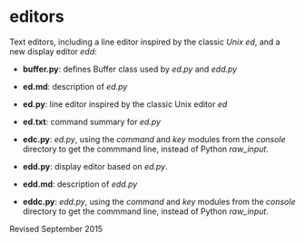 
editors
=======

Text editors, including a line editor inspired by the classic *Unix ed*, and a
    new display editor *edd*:

- **buffer.py**: defines Buffer class used by *ed.py* and *edd.py*

- **ed.md**: description of *ed.py*

- **ed.py**: line editor inspired by the classic Unix editor *ed*

- **ed.txt**: command summary for *ed.py*

- **edc.py**: *ed.py*, using the *command* and *key* modules from
    the *console* directory to get the commmand line, instead of Python
    *raw_input*.

- **edd.py**: display editor based on *ed.py*.

- **edd.md**: description of *edd.py*

- **eddc.py**: *edd.py*, using the *command* and *key* modules from
    the *console* directory to get the commmand line, instead of Python
    *raw_input*.

Revised September 2015
